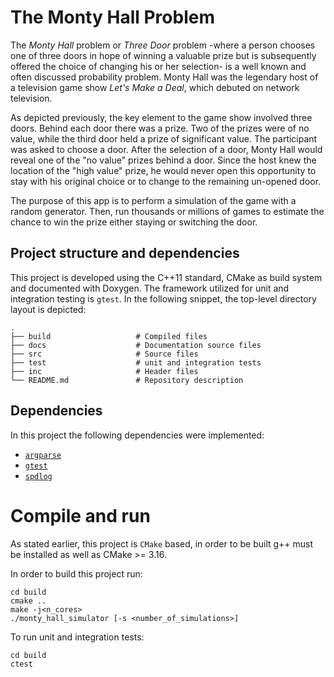 # The Monty Hall Problem

The _Monty Hall_ problem or _Three Door_ problem -where a person chooses one of
three doors in hope of winning a valuable prize but is subsequently offered the
choice of changing his or her selection- is a well known and often discussed
probability problem. Monty Hall was the legendary host of a television game show
_Let's Make a Deal_, which debuted on network television.

As depicted previously, the key element to the game show involved three doors.
Behind each door there was a prize. Two of the prizes were of no value, while
the third door held a prize of significant value. The participant was asked to
choose a door. After the selection of a door, Monty Hall would reveal one of the
"no value" prizes behind a door. Since the host knew the location of the "high
value" prize, he would never open this opportunity to stay with his original
choice or to change to the remaining un-opened door.

The purpose of this app is to perform a simulation of the game with a random
generator. Then, run thousands or millions of games to estimate the chance to
win the prize either staying or switching the door.

## Project structure and dependencies

This project is developed using the C++11 standard, CMake as build system and
documented with Doxygen. The framework utilized for unit and integration 
testing is `gtest`. In the following snippet, the top-level directory layout is 
depicted:

```
.
├── build                   # Compiled files
├── docs                    # Documentation source files
├── src                     # Source files 
├── test                    # unit and integration tests 
├── inc                     # Header files
└── README.md               # Repository description
```

## Dependencies

In this project the following dependencies were implemented:

* [`argparse`](https://github.com/p-ranav/argparse)
* [`gtest`](https://github.com/google/googletest)
* [`spdlog`](https://github.com/gabime/spdlog)

# Compile and run

As stated earlier, this project is `CMake` based, in order to be built g++
must be installed as well as CMake >= 3.16.

In order to build this project run:

```
cd build 
cmake .. 
make -j<n_cores>
./monty_hall_simulator [-s <number_of_simulations>]
```

To run unit and integration tests:

```
cd build
ctest
```
